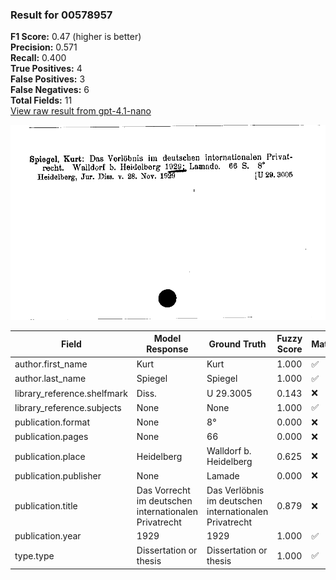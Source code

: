 ### Result for 00578957
**F1 Score:** 0.47 (higher is better)<br>**Precision:** 0.571<br>**Recall:** 0.400<br>**True Positives:** 4<br>**False Positives:** 3<br>**False Negatives:** 6<br>**Total Fields:** 11<br>[View raw result from gpt-4.1-nano](https://github.com/RISE-UNIBAS/humanities_data_benchmark/blob/main/results/2025-09-02/T0162/request_T0162_00578957.json)

<img src="https://github.com/RISE-UNIBAS/humanities_data_benchmark/blob/main/benchmarks/zettelkatalog/images/00578957.jpg?raw=true" alt="00578957" width="600px">

| Field | Model Response | Ground Truth | Fuzzy Score | Match |
|-------|----------------|--------------|-------------|-------|
| author.first_name | Kurt | Kurt | 1.000 | ✅ |
| author.last_name | Spiegel | Spiegel | 1.000 | ✅ |
| library_reference.shelfmark | Diss. | U 29.3005 | 0.143 | ❌ |
| library_reference.subjects | None | None | 1.000 | ✅ |
| publication.format | None | 8° | 0.000 | ❌ |
| publication.pages | None | 66 | 0.000 | ❌ |
| publication.place | Heidelberg | Walldorf b. Heidelberg | 0.625 | ❌ |
| publication.publisher | None | Lamade | 0.000 | ❌ |
| publication.title | Das Vorrecht im deutschen internationalen Privatrecht | Das Verlöbnis im deutschen internationalen Privatrecht | 0.879 | ❌ |
| publication.year | 1929 | 1929 | 1.000 | ✅ |
| type.type | Dissertation or thesis | Dissertation or thesis | 1.000 | ✅ |
